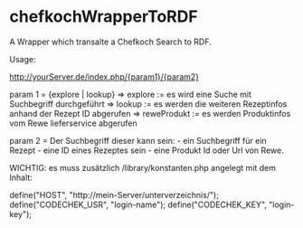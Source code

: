 # chefkochWrapperToRDF
A Wrapper which transalte a Chefkoch Search to RDF.

Usage:

http://yourServer.de/index.php/{param1}/{param2}

param 1 = {explore | lookup}
	=> explore := es wird eine Suche mit Suchbegriff durchgeführt
	=> lookup := es werden die weiteren Rezeptinfos anhand der Rezept ID abgerufen
	=> reweProdukt := es werden Produktinfos vom Rewe lieferservice abgerufen

param 2 = Der Suchbegriff dieser kann sein:
			- ein Suchbegriff für ein Rezept
			- eine ID eines Rezeptes sein
			- eine Produkt Id oder Url von Rewe.

WICHTIG: 
es muss zusätzlich /library/konstanten.php angelegt mit dem Inhalt:

define("HOST", "http://mein-Server/unterverzeichnis/");
define("CODECHEK_USR", "login-name");
define("CODECHEK_KEY", "login-key");

